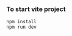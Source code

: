 <!--### Painting with HTML5 and websockets.

To start the websocket server
```shell
node wss.js
```-->

### To start vite project
```shell
npm install
npm run dev
```

<!--Then just open two browsers and what you draw on one will show on the other.-->
